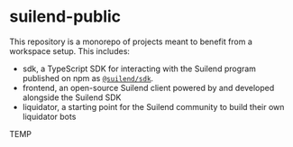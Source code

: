 # suilend-public

This repository is a monorepo of projects meant to benefit from a workspace setup. This includes:

- sdk, a TypeScript SDK for interacting with the Suilend program published on npm as [`@suilend/sdk`](https://www.npmjs.com/package/@suilend/sdk).
- frontend, an open-source Suilend client powered by and developed alongside the Suilend SDK
- liquidator, a starting point for the Suilend community to build their own liquidator bots

TEMP
